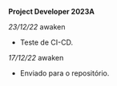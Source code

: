 **Project Developer 2023A**

<em>23/12/22</em> awaken
- Teste de CI-CD.

<em>17/12/22</em> awaken
- Enviado para o repositório.